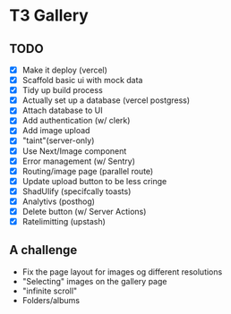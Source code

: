 # T3 Gallery

## TODO

- [x] Make it deploy (vercel)
- [x] Scaffold basic ui with mock data
- [x] Tidy up build process
- [x] Actually set up a database (vercel postgress)
- [x] Attach database to UI
- [x] Add authentication (w/ clerk)
- [x] Add image upload
- [x] "taint"(server-only)
- [x] Use Next/Image component
- [x] Error management (w/ Sentry)
- [x] Routing/image page (parallel route)
- [x] Update upload button to be less cringe
- [x] ShadUIify (specifcally toasts)
- [x] Analytivs (posthog)
- [x] Delete button (w/ Server Actions)
- [x] Ratelimitting (upstash)

## A challenge

- Fix the page layout for images og different resolutions
- "Selecting" images on the gallery page
- "infinite scroll"
- Folders/albums
